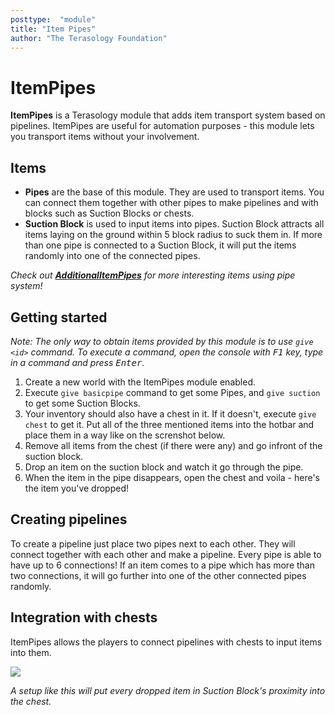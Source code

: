 ```yaml
---
posttype:  "module"  
title: "Item Pipes"
author: "The Terasology Foundation"
---
```

# ItemPipes
**ItemPipes** is a Terasology module that adds item transport system based on pipelines. ItemPipes are useful for automation purposes - this module lets you transport items without your involvement.

## Items
  - **Pipes** are the base of this module. They are used to transport items. You can connect them together with other pipes to make pipelines and with blocks such as Suction Blocks or chests.
  - **Suction Block** is used to input items into pipes. Suction Block attracts all items laying on the ground within 5 block radius to suck them in. If more than one pipe is connected to a Suction Block, it will put the items randomly into one of the connected pipes.
  
_Check out **[AdditionalItemPipes](https://github.com/Terasology/AdditionalItemPipes)** for more interesting items using pipe system!_

## Getting started
_Note: The only way to obtain items provided by this module is to use `give <id>` command. To execute a command, open the console with <kbd>F1</kbd> key, type in a command and press <kbd>Enter</kbd>._

1. Create a new world with the ItemPipes module enabled.
2. Execute `give basicpipe` command to get some Pipes, and `give suction` to get some Suction Blocks.
3. Your inventory should also have a chest in it. If it doesn't, execute `give chest` to get it. Put all of the three mentioned items into the hotbar and place them in a way like on the screnshot below.
4. Remove all items from the chest (if there were any) and go infront of the suction block.
5. Drop an item on the suction block and watch it go through the pipe.
6. When the item in the pipe disappears, open the chest and voila - here's the item you've dropped!
  
## Creating pipelines
To create a pipeline just place two pipes next to each other. They will connect together with each other and make a pipeline. Every pipe is able to have up to 6 connections! If an item comes to a pipe which has more than two connections, it will go further into one of the other connected pipes randomly.

## Integration with chests
ItemPipes allows the players to connect pipelines with chests to input items into them.

![](https://user-images.githubusercontent.com/28996462/34639790-e94f8c18-f2e6-11e7-8c66-12589b3416f2.png)

_A setup like this will put every dropped item in Suction Block's proximity into the chest._
